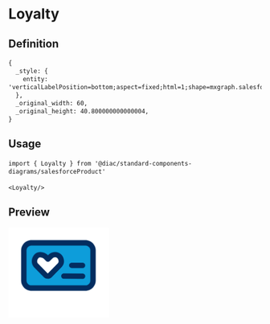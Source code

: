 # Loyalty

## Definition

```
{
  _style: { 
    entity: 'verticalLabelPosition=bottom;aspect=fixed;html=1;shape=mxgraph.salesforce.loyalty;',
  },
  _original_width: 60,
  _original_height: 40.800000000000004,
}
```

## Usage

```
import { Loyalty } from '@diac/standard-components-diagrams/salesforceProduct'

<Loyalty/>
```

## Preview

<img src="./loyalty.png" width="200"/>
